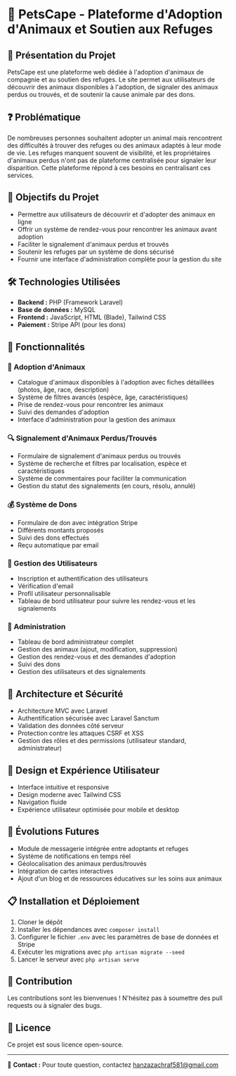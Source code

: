 # 🐾 PetsCape - Plateforme d'Adoption d'Animaux et Soutien aux Refuges

## 📌 Présentation du Projet
PetsCape est une plateforme web dédiée à l'adoption d'animaux de compagnie et au soutien des refuges. Le site permet aux utilisateurs de découvrir des animaux disponibles à l'adoption, de signaler des animaux perdus ou trouvés, et de soutenir la cause animale par des dons.

## ❓ Problématique
De nombreuses personnes souhaitent adopter un animal mais rencontrent des difficultés à trouver des refuges ou des animaux adaptés à leur mode de vie. Les refuges manquent souvent de visibilité, et les propriétaires d'animaux perdus n'ont pas de plateforme centralisée pour signaler leur disparition. Cette plateforme répond à ces besoins en centralisant ces services.

## 🎯 Objectifs du Projet
- Permettre aux utilisateurs de découvrir et d'adopter des animaux en ligne
- Offrir un système de rendez-vous pour rencontrer les animaux avant adoption
- Faciliter le signalement d'animaux perdus et trouvés
- Soutenir les refuges par un système de dons sécurisé
- Fournir une interface d'administration complète pour la gestion du site

## 🛠 Technologies Utilisées
- **Backend :** PHP (Framework Laravel)
- **Base de données :** MySQL
- **Frontend :** JavaScript, HTML (Blade), Tailwind CSS
- **Paiement :** Stripe API (pour les dons)

## 🚀 Fonctionnalités

### 🐶 Adoption d'Animaux
- Catalogue d'animaux disponibles à l'adoption avec fiches détaillées (photos, âge, race, description)
- Système de filtres avancés (espèce, âge, caractéristiques)
- Prise de rendez-vous pour rencontrer les animaux
- Suivi des demandes d'adoption
- Interface d'administration pour la gestion des animaux

### 🔍 Signalement d'Animaux Perdus/Trouvés
- Formulaire de signalement d'animaux perdus ou trouvés
- Système de recherche et filtres par localisation, espèce et caractéristiques
- Système de commentaires pour faciliter la communication
- Gestion du statut des signalements (en cours, résolu, annulé)

### 💰 Système de Dons
- Formulaire de don avec intégration Stripe
- Différents montants proposés
- Suivi des dons effectués
- Reçu automatique par email

### 👤 Gestion des Utilisateurs
- Inscription et authentification des utilisateurs
- Vérification d'email
- Profil utilisateur personnalisable
- Tableau de bord utilisateur pour suivre les rendez-vous et les signalements

### 🔧 Administration
- Tableau de bord administrateur complet
- Gestion des animaux (ajout, modification, suppression)
- Gestion des rendez-vous et des demandes d'adoption
- Suivi des dons
- Gestion des utilisateurs et des signalements

## 🔐 Architecture et Sécurité
- Architecture MVC avec Laravel
- Authentification sécurisée avec Laravel Sanctum
- Validation des données côté serveur
- Protection contre les attaques CSRF et XSS
- Gestion des rôles et des permissions (utilisateur standard, administrateur)

## 🎨 Design et Expérience Utilisateur
- Interface intuitive et responsive
- Design moderne avec Tailwind CSS
- Navigation fluide
- Expérience utilisateur optimisée pour mobile et desktop

## 🔄 Évolutions Futures
- Module de messagerie intégrée entre adoptants et refuges
- Système de notifications en temps réel
- Géolocalisation des animaux perdus/trouvés
- Intégration de cartes interactives
- Ajout d'un blog et de ressources éducatives sur les soins aux animaux

## 📋 Installation et Déploiement
1. Cloner le dépôt
2. Installer les dépendances avec `composer install`
3. Configurer le fichier `.env` avec les paramètres de base de données et Stripe
4. Exécuter les migrations avec `php artisan migrate --seed`
5. Lancer le serveur avec `php artisan serve`

## 🤝 Contribution
Les contributions sont les bienvenues ! N'hésitez pas à soumettre des pull requests ou à signaler des bugs.

## 📜 Licence
Ce projet est sous licence open-source.

---

🐾 **Contact :** Pour toute question, contactez hanzazachraf581@gmail.com
